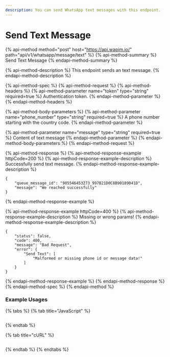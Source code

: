 ```yaml
---
description: You can send WhatsApp text messages with this endpoint.
---
```


# Send Text Message

{% api-method method="post" host="https://api.wapim.io/" path="api/v1/whatsapp/message/text" %}
{% api-method-summary %}
Send Text Message
{% endapi-method-summary %}

{% api-method-description %}
This endpoint sends an text message.
{% endapi-method-description %}

{% api-method-spec %}
{% api-method-request %}
{% api-method-headers %}
{% api-method-parameter name="token" type="string" required=true %}
Authentication token.
{% endapi-method-parameter %}
{% endapi-method-headers %}

{% api-method-body-parameters %}
{% api-method-parameter name="phone\_number" type="string" required=true %}
A phone number starting with the country code.
{% endapi-method-parameter %}

{% api-method-parameter name="message" type="string" required=true %}
Content of text message
{% endapi-method-parameter %}
{% endapi-method-body-parameters %}
{% endapi-method-request %}

{% api-method-response %}
{% api-method-response-example httpCode=200 %}
{% api-method-response-example-description %}
Successfully send text message.
{% endapi-method-response-example-description %}

```text
{
    "queue_message_id": "905546453273_997B21D0C8B90189041D",
    "message": "We reached successfully"
}
```
{% endapi-method-response-example %}

{% api-method-response-example httpCode=400 %}
{% api-method-response-example-description %}
Missing or wrong params!
{% endapi-method-response-example-description %}

```text
{
    "status": false,
    "code": 400,
    "message": "Bad Request",
    "error": {
        "Send Text": [
            "Malformed or missing phone id or message data!"
        ]
    }
}
```
{% endapi-method-response-example %}
{% endapi-method-response %}
{% endapi-method-spec %}
{% endapi-method %}

### Example Usages

{% tabs %}
{% tab title="JavaScript" %}
```text

```
{% endtab %}

{% tab title="cURL" %}
```

```
{% endtab %}
{% endtabs %}

